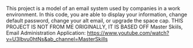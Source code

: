 This project is a model of an email system used by companies in a work environment. In this code, you are able to display your information, change default password, change your alt email, or upgrade the space cap. THIS PROJECT IS NOT FROM ME ORIGINALLY, IT IS BASED OFF Master Skiils, Email Administration Application: https://www.youtube.com/watch?v=U3Ibvu0htNs&ab_channel=MasterSkills

